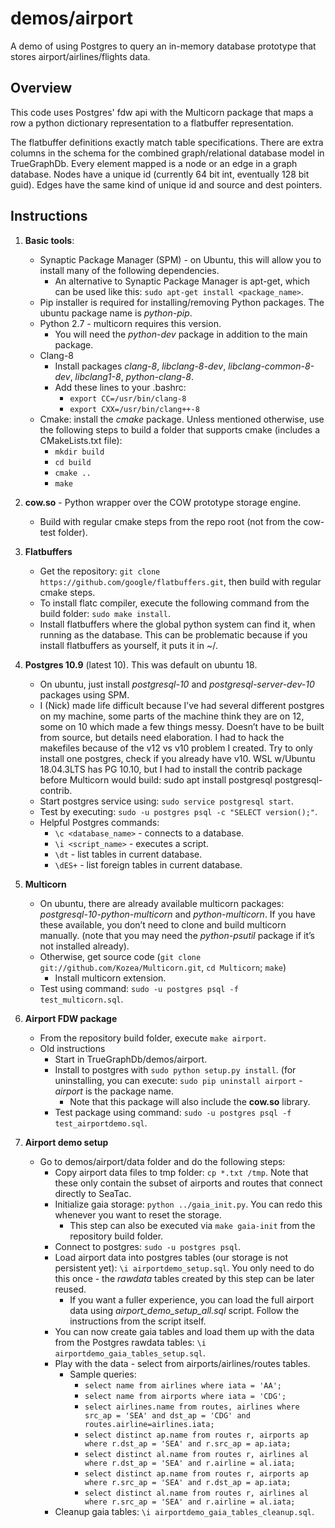 # demos/airport
A demo of using Postgres to query an in-memory database prototype that stores airport/airlines/flights data.

## Overview

This code uses Postgres' fdw api with the Multicorn package that maps a row a python dictionary representation to a flatbuffer representation.

The flatbuffer definitions exactly match table specifications. There are extra columns in the schema for the combined graph/relational database model in TrueGraphDb. Every element mapped is a node or an edge in a graph database. Nodes have a unique id (currently 64 bit int, eventually 128 bit guid). Edges have the same kind of unique id and source and dest pointers.

## Instructions

1. **Basic tools**:
   * Synaptic Package Manager (SPM) - on Ubuntu, this will allow you to install many of the following dependencies.
     * An alternative to Synaptic Package Manager is apt-get, which can be used like this: ```sudo apt-get install <package_name>```.
   * Pip installer is required for installing/removing Python packages. The ubuntu package name is *python-pip*.
   * Python 2.7 - multicorn requires this version.
     * You will need the *python-dev* package in addition to the main package.
   * Clang-8
     * Install packages *clang-8*, *libclang-8-dev*, *libclang-common-8-dev*, *libclang1-8*, *python-clang-8*.
     * Add these lines to your .bashrc:
       * ```export CC=/usr/bin/clang-8```
       * ```export CXX=/usr/bin/clang++-8```
   * Cmake: install the *cmake* package. Unless mentioned otherwise, use the following steps to build a folder that supports cmake (includes a CMakeLists.txt file):
     * ```mkdir build```
     * ```cd build```
     * ```cmake ..```
     * ```make```

2. **cow.so** - Python wrapper over the COW prototype storage engine.
   * Build with regular cmake steps from the repo root (not from the cow-test folder).

3. **Flatbuffers**
   * Get the repository: ```git clone https://github.com/google/flatbuffers.git```, then build with regular cmake steps.
   * To install flatc compiler, execute the following command from the build folder: ```sudo make install```.
   * Install flatbuffers where the global python system can find it, when running as the database. This can be problematic because if you install flatbuffers as yourself, it puts it in ~/.<some hidden pip install>. Install via: ```sudo pip install flatbuffers```. If it complains that you already installed it locally, you have to ```pip uninstall flatbuffers```, then do the sudo install.

4. **Postgres 10.9** (latest 10). This was default on ubuntu 18.
   * On ubuntu, just install *postgresql-10* and *postgresql-server-dev-10* packages using SPM.
   * I (Nick) made life difficult because I’ve had several different postgres on my machine, some parts of the machine think they are on 12, some on 10 which made a few things messy. Doesn’t have to be built from source, but details need elaboration. I had to hack the makefiles because of the v12 vs v10 problem I created. Try to only install one postgres, check if you already have v10. WSL w/Ubuntu 18.04.3LTS has PG 10.10, but I had to install the contrib package before Multicorn would build: sudo apt install postgresql postgresql-contrib.
   * Start postgres service using: ```sudo service postgresql start```.
   * Test by executing: ```sudo -u postgres psql -c "SELECT version();"```.
   * Helpful Postgres commands:
     * ```\c <database_name>``` - connects to a database.
     * ```\i <script_name>``` - executes a script.
     * ```\dt``` - list tables in current database.
     * ```\dES+``` - list foreign tables in current database.

5. **Multicorn**
   * On ubuntu, there are already available multicorn packages: *postgresql-10-python-multicorn* and *python-multicorn*. If you have these available, you don’t need to clone and build multicorn manually. (note that you may need the *python-psutil* package if it’s not installed already).
   * Otherwise, get source code (```git clone git://github.com/Kozea/Multicorn.git```, ```cd Multicorn```; ```make```)
     * Install multicorn extension.
   * Test using command: ```sudo -u postgres psql -f test_multicorn.sql```.

6. **Airport FDW package**
   * From the repository build folder, execute ```make airport```.
   * Old instructions
     * Start in TrueGraphDb/demos/airport.
     * Install to postgres with ```sudo python setup.py install```. (for uninstalling, you can execute: ```sudo pip uninstall airport``` - *airport* is the package name.
       * Note that this package will also include the **cow.so** library.
     * Test package using command: ```sudo -u postgres psql -f test_airportdemo.sql```.

7. **Airport demo setup**
   * Go to demos/airport/data folder and do the following steps:
     * Copy airport data files to tmp folder: ```cp *.txt /tmp```. Note that these only contain the subset of airports and routes that connect directly to SeaTac.
     * Initialize gaia storage: ```python ../gaia_init.py```. You can redo this whenever you want to reset the storage.
       * This step can also be executed via ```make gaia-init``` from the repository build folder.
     * Connect to postgres: ```sudo -u postgres psql```.
     * Load airport data into postgres tables (our storage is not persistent yet): ```\i airportdemo_setup.sql```. You only need to do this once - the *rawdata* tables created by this step can be later reused.
       * If you want a fuller experience, you can load the full airport data using *airport_demo_setup_all.sql* script. Follow the instructions from the script itself.
     * You can now create gaia tables and load them up with the data from the Postgres rawdata tables: ```\i airportdemo_gaia_tables_setup.sql```.
     * Play with the data - select from airports/airlines/routes tables.
       * Sample queries:
         * ```select name from airlines where iata = 'AA';```
         * ```select name from airports where iata = 'CDG';```
         * ```select airlines.name from routes, airlines where src_ap = 'SEA' and dst_ap = 'CDG' and routes.airline=airlines.iata;```
         * ```select distinct ap.name from routes r, airports ap where r.dst_ap = 'SEA' and r.src_ap = ap.iata;```
         * ```select distinct al.name from routes r, airlines al where r.dst_ap = 'SEA' and r.airline = al.iata;```
         * ```select distinct ap.name from routes r, airports ap where r.src_ap = 'SEA' and r.dst_ap = ap.iata;```
         * ```select distinct al.name from routes r, airlines al where r.src_ap = 'SEA' and r.airline = al.iata;```
     * Cleanup gaia tables: ```\i airportdemo_gaia_tables_cleanup.sql```.

